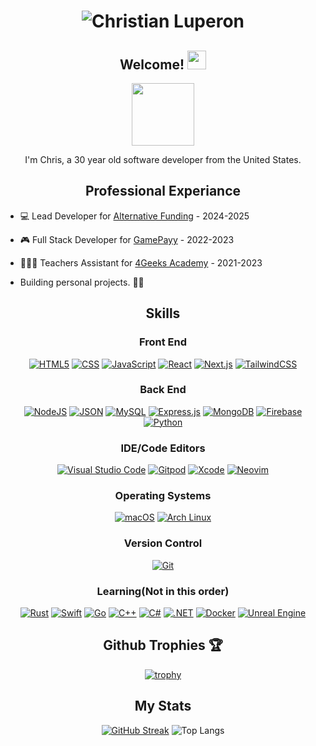 <h1 align="center">
    <image src="./name.svg" alt="Christian Luperon" />
</h1>

<div align="center">

## Welcome! <img src="https://media.giphy.com/media/hvRJCLFzcasrR4ia7z/giphy.gif" width="30px"/>

<img src="https://mir-s3-cdn-cf.behance.net/project_modules/hd/06f21a161921919.63cd7887d0a70.gif" width="100" />

I'm Chris, a 30 year old software developer from the United States.

## Professional Experiance
</div>

- 💻 Lead Developer for [Alternative Funding](https://altfunding.com) - 2024-2025

- 🎮 Full Stack Developer for [GamePayy](https://gamepayy.com) - 2022-2023

- 👨🏾‍🏫 Teachers Assistant for [4Geeks Academy](4geeksacademy.com) - 2021-2023

* Building personal projects. 👍🏾
<div align="center">
    
## Skills

### Front End

[![HTML5](https://img.shields.io/badge/HTML-%23E34F26.svg?logo=html5&logoColor=white)](#)
[![CSS](https://img.shields.io/badge/CSS-1572B6?logo=css3&logoColor=fff)](#)
[![JavaScript](https://img.shields.io/badge/JavaScript-F7DF1E?logo=javascript&logoColor=000)](#)
[![React](https://img.shields.io/badge/React-%2320232a.svg?logo=react&logoColor=%2361DAFB)](#)
[![Next.js](https://img.shields.io/badge/Next.js-black?logo=next.js&logoColor=white)](#)
[![TailwindCSS](https://img.shields.io/badge/Tailwind%20CSS-%2338B2AC.svg?logo=tailwind-css&logoColor=white)](#)

### Back End

[![NodeJS](https://img.shields.io/badge/Node.js-6DA55F?logo=node.js&logoColor=white)](#)
[![JSON](https://img.shields.io/badge/JSON-000?logo=json&logoColor=fff)](#)
[![MySQL](https://img.shields.io/badge/MySQL-4479A1?logo=mysql&logoColor=fff)](#)
[![Express.js](https://img.shields.io/badge/Express.js-%23404d59.svg?logo=express&logoColor=%2361DAFB)](#)
[![MongoDB](https://img.shields.io/badge/MongoDB-%234ea94b.svg?logo=mongodb&logoColor=white)](#)
[![Firebase](https://img.shields.io/badge/Firebase-039BE5?logo=Firebase&logoColor=white)](#)
[![Python](https://img.shields.io/badge/Python-3776AB?logo=python&logoColor=fff)](#)

### IDE/Code Editors

[![Visual Studio Code](https://custom-icon-badges.demolab.com/badge/Visual%20Studio%20Code-0078d7.svg?logo=vsc&logoColor=white)](#)
[![Gitpod](https://img.shields.io/badge/Gitpod-FFAE33?logo=gitpod&logoColor=fff)](#)
[![Xcode](https://img.shields.io/badge/Xcode-007ACC?logo=Xcode&logoColor=white)](#)
[![Neovim](https://img.shields.io/badge/Neovim-57A143?logo=neovim&logoColor=fff)](#)

### Operating Systems

[![macOS](https://img.shields.io/badge/macOS-000000?logo=apple&logoColor=F0F0F0)](#)
[![Arch Linux](https://img.shields.io/badge/Arch%20Linux-1793D1?logo=arch-linux&logoColor=fff)](#)
<!--[![NixOS](https://img.shields.io/badge/NixOS-5277C3?style=flat&logo=nixos&logoColor=white)](#) -->


### Version Control

[![Git](https://img.shields.io/badge/Git-F05032?logo=git&logoColor=fff)](#)

### Learning(Not in this order)

[![Rust](https://img.shields.io/badge/Rust-%23000000.svg?e&logo=rust&logoColor=white)](#)
[![Swift](https://img.shields.io/badge/Swift-F54A2A?logo=swift&logoColor=white)](#)
[![Go](https://img.shields.io/badge/Go-%2300ADD8.svg?&logo=go&logoColor=white)](#)
[![C++](https://img.shields.io/badge/C++-%2300599C.svg?logo=c%2B%2B&logoColor=white)](#)
[![C#](https://custom-icon-badges.demolab.com/badge/C%23-%23239120.svg?logo=cshrp&logoColor=white)](#)
[![.NET](https://img.shields.io/badge/.NET-512BD4?logo=dotnet&logoColor=fff)](#)
[![Docker](https://img.shields.io/badge/Docker-2496ED?logo=docker&logoColor=fff)](#)
[![Unreal Engine](https://img.shields.io/badge/Unreal%20Engine-%23313131.svg?logo=unrealengine&logoColor=white)](#)

## Github Trophies 🏆

[![trophy](https://github-profile-trophy.vercel.app/?username=ryo-ma&theme=onedark)](https://github.com/ryo-ma/github-profile-trophy)

## My Stats

[![GitHub Streak](http://github-readme-streak-stats.herokuapp.com?user=Lupey1103&theme=tokyonight_duo&hide_border=true)](https://git.io/streak-stats)
![Top Langs](https://github-readme-stats.vercel.app/api/top-langs/?username=Lupey1103&layout=donut&hide=python&theme=radical)

